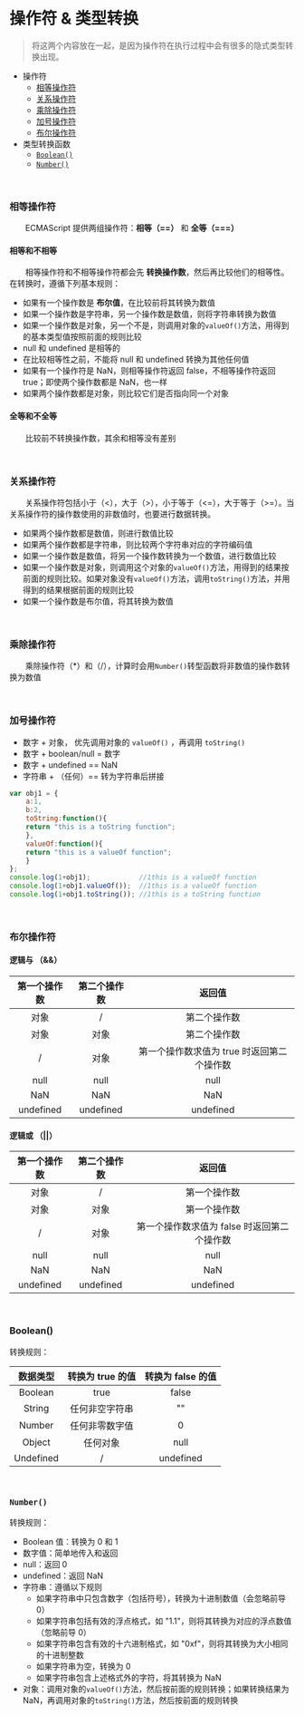 # 操作符 & 类型转换
> 将这两个内容放在一起，是因为操作符在执行过程中会有很多的隐式类型转换出现。

* 操作符
  * [相等操作符](#相等操作符)
  * [关系操作符](#关系操作符)
  * [乘除操作符](#乘除操作符)
  * [加号操作符](#加号操作符)
  * [布尔操作符](#布尔操作符)
* 类型转换函数
  * [`Boolean()`](#Boolean())
  * [`Number()`](#\`Number()\`)
  

<br>

### 相等操作符
　　ECMAScript 提供两组操作符：**相等（==）** 和 **全等（===）**

#### 相等和不相等
　　相等操作符和不相等操作符都会先 **转换操作数**，然后再比较他们的相等性。在转换时，遵循下列基本规则：
  * 如果有一个操作数是 **布尔值**，在比较前将其转换为数值
  * 如果一个操作数是字符串，另一个操作数是数值，则将字符串转换为数值
  * 如果一个操作数是对象，另一个不是，则调用对象的`valueOf()`方法，用得到的基本类型值按照前面的规则比较
  * null 和 undefined 是相等的
  * 在比较相等性之前，不能将 null 和 undefined 转换为其他任何值
  * 如果有一个操作符是 NaN，则相等操作符返回 false，不相等操作符返回 true；即使两个操作数都是 NaN，也一样
  * 如果两个操作数都是对象，则比较它们是否指向同一个对象
#### 全等和不全等
　　比较前不转换操作数，其余和相等没有差别

<br>

### 关系操作符
　　关系操作符包括小于（<），大于（>），小于等于（<=），大于等于（>=）。当关系操作符的操作数使用的非数值时，也要进行数据转换。
  * 如果两个操作数都是数值，则进行数值比较
  * 如果两个操作数都是字符串，则比较两个字符串对应的字符编码值
  * 如果一个操作数是数值，将另一个操作数转换为一个数值，进行数值比较
  * 如果一个操作数是对象，则调用这个对象的`valueOf()`方法，用得到的结果按前面的规则比较。如果对象没有`valueOf()`方法，调用`toString()`方法，并用得到的结果根据前面的规则比较
  * 如果一个操作数是布尔值，将其转换为数值
  
  
<br>

### 乘除操作符
　　乘除操作符（\*）和（/），计算时会用`Number()`转型函数将非数值的操作数转换为数值
  
<br>

### 加号操作符
   * 数字 + 对象， 优先调用对象的 `valueOf()` ，再调用 `toString()`
   * 数字 + boolean/null = 数字
   * 数字 + undefined == NaN
   * 字符串 + （任何）== 转为字符串后拼接
```javascript
var obj1 = {
    a:1,
    b:2,
    toString:function(){
	return "this is a toString function";
    },
    valueOf:function(){
	return "this is a valueOf function";
    }
};
console.log(1+obj1);            //1this is a valueOf function
console.log(1+obj1.valueOf());  //1this is a valueOf function
console.log(1+obj1.toString()); //1this is a toString function
```

<br>

### 布尔操作符

#### 逻辑与 （&&）
| 第一个操作数 | 第二个操作数 | 返回值 |
|:------:|:------:|:------:|
|对象|/|第二个操作数|
|对象|对象|第二个操作数|
|/|对象|第一个操作数求值为 true 时返回第二个操作数|
|null|null|null|
|NaN|NaN|NaN|
|undefined|undefined|undefined|

#### 逻辑或 （||）
| 第一个操作数 | 第二个操作数 | 返回值 |
|:------:|:------:|:------:|
|对象|/|第一个操作数|
|对象|对象|第一个操作数|
|/|对象|第一个操作数求值为 false 时返回第二个操作数|
|null|null|null|
|NaN|NaN|NaN|
|undefined|undefined|undefined|

<br>

### Boolean()
转换规则：  

| 数据类型 | 转换为 true 的值 | 转换为 false 的值 |
|:------:|:------:|:------:|
|Boolean|true|false|
|String|任何非空字符串|""|
|Number|任何非零数字值|0|
|Object|任何对象|null|
|Undefined|/|undefined|

<br>

### `Number()`
转换规则：
* Boolean 值：转换为 0 和 1
* 数字值：简单地传入和返回
* null：返回 0 
* undefined：返回 NaN
* 字符串：遵循以下规则
  - 如果字符串中只包含数字（包括符号），转换为十进制数值（会忽略前导 0）
  - 如果字符串包括有效的浮点格式，如 "1.1"，则将其转换为对应的浮点数值（忽略前导 0） 
  - 如果字符串包含有效的十六进制格式，如 "0xf"，则将其转换为大小相同的十进制整数
  - 如果字符串为空，转换为 0
  - 如果字符串包含上述格式外的字符，将其转换为 NaN
* 对象：调用对象的`valueOf()`方法，然后按前面的规则转换；如果转换结果为 NaN，再调用对象的`toString()`方法，然后按前面的规则转换
